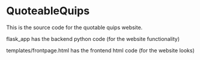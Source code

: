 # QuoteableQuips
This is the source code for the quotable quips website.

flask_app has the backend python code (for the website functionality)

templates/frontpage.html has the frontend html code (for the website looks)

